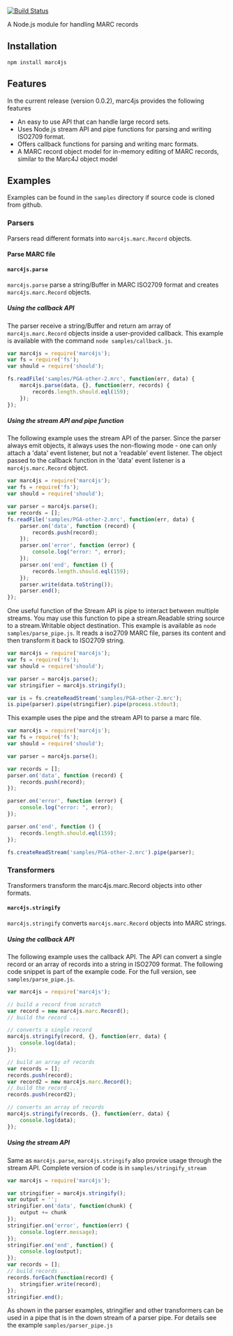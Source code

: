 [![Build Status](https://travis-ci.org/jiaola/marc4js.svg?branch=master)](https://travis-ci.org/jiaola/marc4js)

A Node.js module for handling MARC records

## Installation

```
npm install marc4js

```

## Features

In the current release (version 0.0.2), marc4js provides the following features

* An easy to use API that can handle large record sets.
* Uses Node.js stream API and pipe functions for parsing and writing ISO2709 format.
* Offers callback functions for parsing and writing marc formats.
* A MARC record object model for in-memory editing of MARC records, similar to the Marc4J object model

## Examples

Examples can be found in the `samples` directory if source code is cloned from github.

### Parsers

Parsers read different formats into `marc4js.marc.Record` objects.

#### Parse MARC file

#### `marc4js.parse`
`marc4js.parse` parse a string/Buffer in MARC ISO2709 format and creates `marc4js.marc.Record` objects.

##### Using the callback API

The parser receive a string/Buffer and return am array of `marc4js.marc.Record` objects
inside a user-provided callback. This example is available with the command
`node samples/callback.js`.

```javascript
var marc4js = require('marc4js');
var fs = require('fs');
var should = require('should');

fs.readFile('samples/PGA-other-2.mrc', function(err, data) {
    marc4js.parse(data, {}, function(err, records) {
        records.length.should.eql(159);
    });
});
```

##### Using the stream API and pipe function

The following example uses the stream API of the parser. Since the parser always emit
objects, it always uses the non-flowing mode - one can only attach
a 'data' event listener, but not a 'readable' event listener. The object passed to
the callback function in the 'data' event listener is a `marc4js.marc.Record` object.

```javascript
var marc4js = require('marc4js');
var fs = require('fs');
var should = require('should');

var parser = marc4js.parse();
var records = [];
fs.readFile('samples/PGA-other-2.mrc', function(err, data) {
    parser.on('data', function (record) {
        records.push(record);
    });
    parser.on('error', function (error) {
        console.log("error: ", error);
    });
    parser.on('end', function () {
        records.length.should.eql(159);
    });
    parser.write(data.toString());
    parser.end();
});
```

One useful function of the Stream API is pipe to interact between multiple streams.
You may use this function to pipe a stream.Readable string source to a stream.Writable
object destination. This example is available as `node samples/parse_pipe.js`. It reads a
iso2709 MARC file, parses its content and then transform it back to ISO2709 string.

```javascript
var marc4js = require('marc4js');
var fs = require('fs');
var should = require('should');

var parser = marc4js.parse();
var stringifier = marc4js.stringify();

var is = fs.createReadStream('samples/PGA-other-2.mrc');
is.pipe(parser).pipe(stringifier).pipe(process.stdout);
```

This example uses the pipe and the stream API to parse a marc file.

```javascript
var marc4js = require('marc4js');
var fs = require('fs');
var should = require('should');

var parser = marc4js.parse();

var records = [];
parser.on('data', function (record) {
    records.push(record);
});

parser.on('error', function (error) {
    console.log("error: ", error);
});

parser.on('end', function () {
    records.length.should.eql(159);
});

fs.createReadStream('samples/PGA-other-2.mrc').pipe(parser);
```

### Transformers
Transformers transform the marc4js.marc.Record objects into other formats.

#### `marc4js.stringify`

`marc4js.stringify` converts `marc4js.marc.Record` objects into MARC strings.

##### Using the callback API

The following example uses the callback API. The API can convert a single record
or an array of records into a string in ISO2709 format. The following code snippet is
part of the example code. For the full version, see `samples/parse_pipe.js`.

```javascript
var marc4js = require('marc4js');

// build a record from scratch
var record = new marc4js.marc.Record();
// build the record ...

// converts a single record
marc4js.stringify(record, {}, function(err, data) {
    console.log(data);
});

// build an array of records
var records = [];
records.push(record);
var record2 = new marc4js.marc.Record();
// build the record ...
records.push(record2);

// converts an array of records
marc4js.stringify(records, {}, function(err, data) {
    console.log(data);
});
```

##### Using the stream API

Same as `marc4js.parse`, `marc4js.stringify` also provice usage through the stream API.
Complete version of code is in `samples/stringify_stream`

```javascript
var marc4js = require('marc4js');

var stringifier = marc4js.stringify();
var output = '';
stringifier.on('data', function(chunk) {
    output += chunk
});
stringifier.on('error', function(err) {
    console.log(err.message);
});
stringifier.on('end', function() {
    console.log(output);
});
var records = [];
// build records ...
records.forEach(function(record) {
    stringifier.write(record);
});
stringifier.end();
```

As shown in the parser examples, stringifier and other transformers can be used
in a pipe that is in the down stream of a parser pipe. For details see the example
 `samples/parser_pipe.js`



